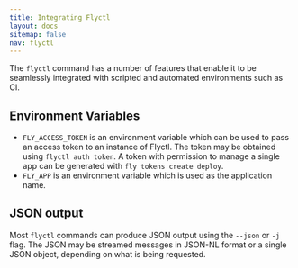 ```yaml
---
title: Integrating Flyctl
layout: docs
sitemap: false
nav: flyctl
---
```


The `flyctl` command has a number of features that enable it to be seamlessly integrated with scripted and automated environments such as CI.

## Environment Variables

* `FLY_ACCESS_TOKEN` is an environment variable which can be used to pass an access token to an instance of Flyctl. The token may be obtained using `flyctl auth token`. A token with permission to manage a single app can be generated with `fly tokens create deploy`.
* `FLY_APP` is an environment variable which is used as the application name.

## JSON output

Most `flyctl` commands can produce JSON output using the `--json` or `-j` flag. The JSON may be streamed messages in JSON-NL format or a single JSON object, depending on what is being requested.

